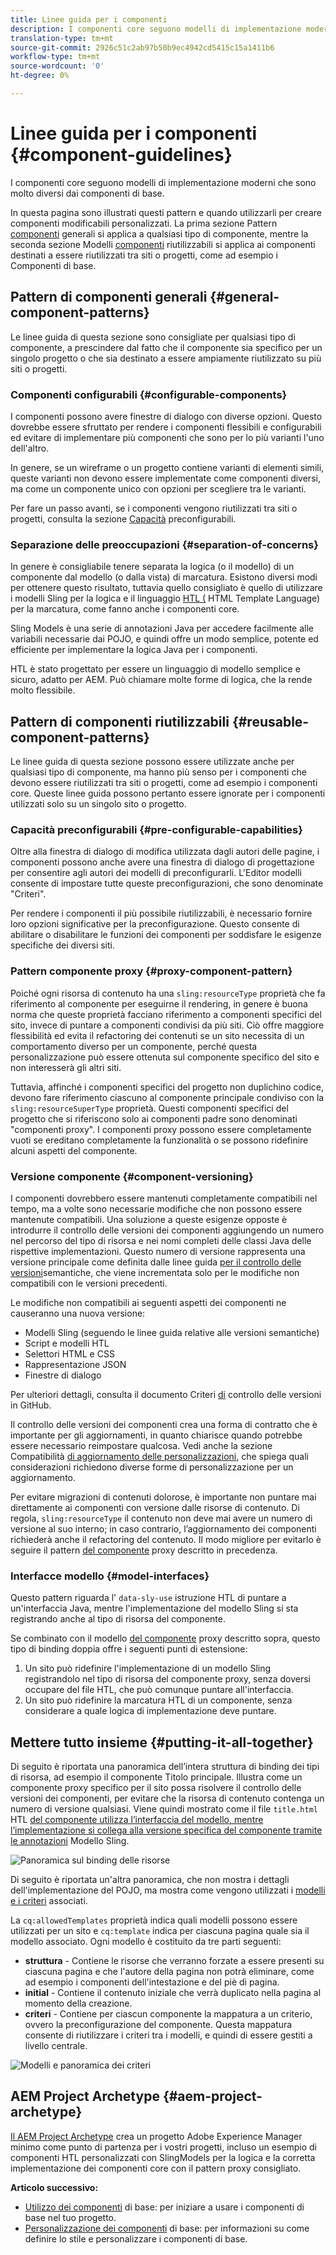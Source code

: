 ```yaml
---
title: Linee guida per i componenti
description: I componenti core seguono modelli di implementazione moderni che sono molto diversi dai componenti di base.
translation-type: tm+mt
source-git-commit: 2926c51c2ab97b50b9ec4942cd5415c15a1411b6
workflow-type: tm+mt
source-wordcount: '0'
ht-degree: 0%

---
```



# Linee guida per i componenti {#component-guidelines}

I componenti [](overview.md) core seguono modelli di implementazione moderni che sono molto diversi dai componenti di base.

In questa pagina sono illustrati questi pattern e quando utilizzarli per creare componenti modificabili personalizzati. La prima sezione Pattern [componenti](#general-component-patterns) generali si applica a qualsiasi tipo di componente, mentre la seconda sezione Modelli [componenti](#reusable-component-patterns) riutilizzabili si applica ai componenti destinati a essere riutilizzati tra siti o progetti, come ad esempio i Componenti di base.

## Pattern di componenti generali {#general-component-patterns}

Le linee guida di questa sezione sono consigliate per qualsiasi tipo di componente, a prescindere dal fatto che il componente sia specifico per un singolo progetto o che sia destinato a essere ampiamente riutilizzato su più siti o progetti.

### Componenti configurabili {#configurable-components}

I componenti possono avere finestre di dialogo con diverse opzioni. Questo dovrebbe essere sfruttato per rendere i componenti flessibili e configurabili ed evitare di implementare più componenti che sono per lo più varianti l&#39;uno dell&#39;altro.

In genere, se un wireframe o un progetto contiene varianti di elementi simili, queste varianti non devono essere implementate come componenti diversi, ma come un componente unico con opzioni per scegliere tra le varianti.

Per fare un passo avanti, se i componenti vengono riutilizzati tra siti o progetti, consulta la sezione [Capacità](#pre-configurable-capabilities) preconfigurabili.

### Separazione delle preoccupazioni {#separation-of-concerns}

In genere è consigliabile tenere separata la logica (o il modello) di un componente dal modello (o dalla vista) di marcatura. Esistono diversi modi per ottenere questo risultato, tuttavia quello consigliato è quello di utilizzare i modelli [](https://sling.apache.org/documentation/bundles/models.html) Sling per la logica e il linguaggio [HTL (](https://docs.adobe.com/content/help/it-IT/experience-manager-htl/using/overview.html) HTML Template Language) per la marcatura, come fanno anche i componenti core.

Sling Models è una serie di annotazioni Java per accedere facilmente alle variabili necessarie dai POJO, e quindi offre un modo semplice, potente ed efficiente per implementare la logica Java per i componenti.

HTL è stato progettato per essere un linguaggio di modello semplice e sicuro, adatto per AEM. Può chiamare molte forme di logica, che la rende molto flessibile.

## Pattern di componenti riutilizzabili {#reusable-component-patterns}

Le linee guida di questa sezione possono essere utilizzate anche per qualsiasi tipo di componente, ma hanno più senso per i componenti che devono essere riutilizzati tra siti o progetti, come ad esempio i componenti core. Queste linee guida possono pertanto essere ignorate per i componenti utilizzati solo su un singolo sito o progetto.

### Capacità preconfigurabili {#pre-configurable-capabilities}

Oltre alla finestra di dialogo di modifica utilizzata dagli autori delle pagine, i componenti possono anche avere una finestra di dialogo di progettazione per consentire agli autori dei modelli di preconfigurarli. L&#39;Editor [](https://docs.adobe.com/content/help/en/experience-manager-cloud-service/sites/authoring/features/templates.html) modelli consente di impostare tutte queste preconfigurazioni, che sono denominate &quot;Criteri&quot;.

Per rendere i componenti il più possibile riutilizzabili, è necessario fornire loro opzioni significative per la preconfigurazione. Questo consente di abilitare o disabilitare le funzioni dei componenti per soddisfare le esigenze specifiche dei diversi siti.

### Pattern componente proxy {#proxy-component-pattern}

Poiché ogni risorsa di contenuto ha una `sling:resourceType` proprietà che fa riferimento al componente per eseguirne il rendering, in genere è buona norma che queste proprietà facciano riferimento a componenti specifici del sito, invece di puntare a componenti condivisi da più siti. Ciò offre maggiore flessibilità ed evita il refactoring dei contenuti se un sito necessita di un comportamento diverso per un componente, perché questa personalizzazione può essere ottenuta sul componente specifico del sito e non interesserà gli altri siti.

Tuttavia, affinché i componenti specifici del progetto non duplichino codice, devono fare riferimento ciascuno al componente principale condiviso con la `sling:resourceSuperType` proprietà. Questi componenti specifici del progetto che si riferiscono solo ai componenti padre sono denominati &quot;componenti proxy&quot;. I componenti proxy possono essere completamente vuoti se ereditano completamente la funzionalità o se possono ridefinire alcuni aspetti del componente.

### Versione componente {#component-versioning}

I componenti dovrebbero essere mantenuti completamente compatibili nel tempo, ma a volte sono necessarie modifiche che non possono essere mantenute compatibili. Una soluzione a queste esigenze opposte è introdurre il controllo delle versioni dei componenti aggiungendo un numero nel percorso del tipo di risorsa e nei nomi completi delle classi Java delle rispettive implementazioni. Questo numero di versione rappresenta una versione principale come definita dalle linee guida [per il controllo delle versioni](https://semver.org/)semantiche, che viene incrementata solo per le modifiche non compatibili con le versioni precedenti.

Le modifiche non compatibili ai seguenti aspetti dei componenti ne causeranno una nuova versione:

* Modelli Sling (seguendo le linee guida relative alle versioni semantiche)
* Script e modelli HTL
* Selettori HTML e CSS
* Rappresentazione JSON
* Finestre di dialogo

Per ulteriori dettagli, consulta il documento Criteri [di](https://github.com/adobe/aem-core-wcm-components/wiki/Versioning-Policies) controllo delle versioni in GitHub.

Il controllo delle versioni dei componenti crea una forma di contratto che è importante per gli aggiornamenti, in quanto chiarisce quando potrebbe essere necessario reimpostare qualcosa. Vedi anche la sezione Compatibilità [di aggiornamento delle personalizzazioni](customizing.md#upgrade-compatibility-of-customizations), che spiega quali considerazioni richiedono diverse forme di personalizzazione per un aggiornamento.

Per evitare migrazioni di contenuti dolorose, è importante non puntare mai direttamente ai componenti con versione dalle risorse di contenuto. Di regola, `sling:resourceType` il contenuto non deve mai avere un numero di versione al suo interno; in caso contrario, l’aggiornamento dei componenti richiederà anche il refactoring del contenuto. Il modo migliore per evitarlo è seguire il pattern [del componente](#proxy-component-pattern) proxy descritto in precedenza.

### Interfacce modello {#model-interfaces}

Questo pattern riguarda l&#39; `data-sly-use` istruzione HTL di puntare a un&#39;interfaccia Java, mentre l&#39;implementazione del modello Sling si sta registrando anche al tipo di risorsa del componente.

Se combinato con il modello [del componente](#proxy-component-pattern) proxy descritto sopra, questo tipo di binding doppia offre i seguenti punti di estensione:

1. Un sito può ridefinire l&#39;implementazione di un modello Sling registrandolo nel tipo di risorsa del componente proxy, senza doversi occupare del file HTL, che può comunque puntare all&#39;interfaccia.
1. Un sito può ridefinire la marcatura HTL di un componente, senza considerare a quale logica di implementazione deve puntare.

## Mettere tutto insieme {#putting-it-all-together}

Di seguito è riportata una panoramica dell’intera struttura di binding dei tipi di risorsa, ad esempio il componente Titolo principale. Illustra come un componente proxy specifico per il sito possa risolvere il controllo delle versioni dei componenti, per evitare che la risorsa di contenuto contenga un numero di versione qualsiasi. Viene quindi mostrato come il file `title.html` HTL [del componente utilizza l’interfaccia del modello, mentre l’implementazione si collega alla versione specifica del componente tramite le annotazioni](https://docs.adobe.com/content/help/it-IT/experience-manager-htl/using/overview.html) Modello [](https://sling.apache.org/documentation/bundles/models.html) Sling.

![Panoramica sul binding delle risorse](/help/assets/chlimage_1-32.png)

Di seguito è riportata un&#39;altra panoramica, che non mostra i dettagli dell&#39;implementazione del POJO, ma mostra come vengono utilizzati i [modelli e i criteri](https://docs.adobe.com/content/help/en/experience-manager-cloud-service/implementing/components-templates/templates.html) associati.

La `cq:allowedTemplates` proprietà indica quali modelli possono essere utilizzati per un sito e `cq:template` indica per ciascuna pagina quale sia il modello associato. Ogni modello è costituito da tre parti seguenti:

* **struttura** - Contiene le risorse che verranno forzate a essere presenti su ciascuna pagina e che l&#39;autore della pagina non potrà eliminare, come ad esempio i componenti dell&#39;intestazione e del piè di pagina.
* **initial** - Contiene il contenuto iniziale che verrà duplicato nella pagina al momento della creazione.
* **criteri** - Contiene per ciascun componente la mappatura a un criterio, ovvero la preconfigurazione del componente. Questa mappatura consente di riutilizzare i criteri tra i modelli, e quindi di essere gestiti a livello centrale.

![Modelli e panoramica dei criteri](/help/assets/screen_shot_2018-12-07at093102.png)

## AEM Project Archetype {#aem-project-archetype}

[Il AEM Project Archetype](/help/developing/archetype/overview.md) crea un progetto Adobe Experience Manager minimo come punto di partenza per i vostri progetti, incluso un esempio di componenti HTL personalizzati con SlingModels per la logica e la corretta implementazione dei componenti core con il pattern proxy consigliato.

**Articolo successivo:**

* [Utilizzo dei componenti](/help/get-started/using.md) di base: per iniziare a usare i componenti di base nel tuo progetto.
* [Personalizzazione dei componenti](customizing.md) di base: per informazioni su come definire lo stile e personalizzare i componenti di base.
